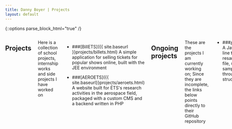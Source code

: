 ```yaml
---
title: Danny Boyer | Projects
layout: default
---
```


{::options parse_block_html="true" /}

<div class="small-12 medium-12 large-12 columns">

## Projects

Here is a collection of school projects, internship works and side projects I have worked on

* ###[BillETS]({{ site.baseurl }}projects/billets.html)
A simple application for selling tickets for popular shows online, built with the JEE environment

* ###[AEROETS]({{ site.baseurl}}projects/aeroets.html)
A website built for ÉTS's research activities in the aerospace field, packaged with a custom CMS and a backend written in PHP

## Ongoing projects

These are the projects I am currently working on; Since they are incomplete, the links below points directly to their GitHub repository

* ###[AudioResampler](https://github.com/dannyboyer/AudioResampler)
A Java command line tool for resampling WAV file, using 8 bits per sample. Achieved through a data structures course

<!-- * ###[LeveToiEtBouge](https://github.com/dannyboyer/LeveToiEtBouge)
Python/Django experimentation on an old college project -->

<!-- * ###[dannyboyer.github.io]({{ site.baseurl }}projects/portfolio.html)
A portfolio built with jekyll and hosted with github pages -->

</div>







